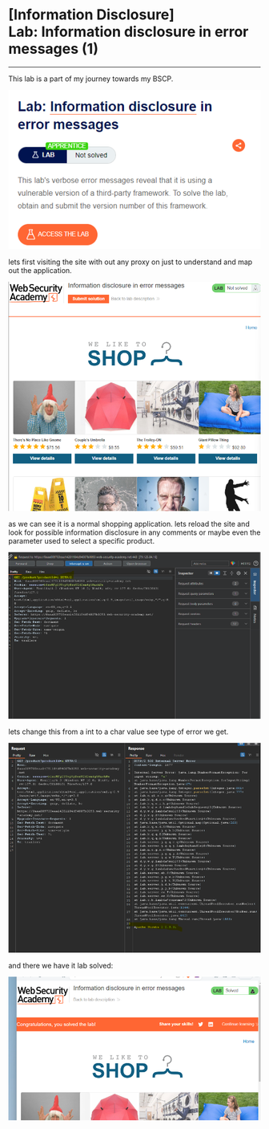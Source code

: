 # [Information Disclosure] Lab: Information disclosure in error messages (1)

---

This lab is a part of my journey towards my BSCP. 

![Untitled](%5BInformation%20Disclosure%5D%20Lab%20Information%20disclosur%200ee1a7172d184db4a94f5809808ff70b/Untitled.png)

lets first visiting the site with out any proxy on just to understand and map out the application. 

![Untitled](%5BInformation%20Disclosure%5D%20Lab%20Information%20disclosur%200ee1a7172d184db4a94f5809808ff70b/Untitled%201.png)

as we can see it is a normal shopping application. lets reload the site and look for possible information disclosure in any comments or maybe even the parameter used to select a specific product. 

 

![Untitled](%5BInformation%20Disclosure%5D%20Lab%20Information%20disclosur%200ee1a7172d184db4a94f5809808ff70b/Untitled%202.png)

lets change this from a int to a char value see type of error we get. 

![Untitled](%5BInformation%20Disclosure%5D%20Lab%20Information%20disclosur%200ee1a7172d184db4a94f5809808ff70b/Untitled%203.png)

and there we have it lab solved: 

![Untitled](%5BInformation%20Disclosure%5D%20Lab%20Information%20disclosur%200ee1a7172d184db4a94f5809808ff70b/Untitled%204.png)